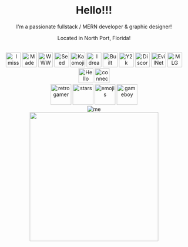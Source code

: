 <h1 align="center">Hello!!!</h1>
<p align="center">I'm a passionate fullstack / MERN developer & graphic designer!</p>
<p align="center">Located in North Port, Florida!</p>

<br/>
<div align="center">
  <img src="https://i.imgur.com/7qNWprQ.gif" alt="I miss XP!" height="40"/>
  <img src="https://i.imgur.com/GNyF1An.gif" alt="Made with MacOS" height="40"/>
  <img src="https://i.imgur.com/EBltU0s.gif" alt="WWW connecting people since 1991" height="40"/>
  <img src="https://i.imgur.com/lfNRveK.gif" alt="Seed your torrents" height="40"/>
  <img src="https://i.imgur.com/KDF1Zwe.gif" alt="Kaomoji" height="40"/>
  <img src="https://i.imgur.com/sKyhIzd.gif" alt="I dream in HTML" height="40"/>
  <img src="https://i.imgur.com/VqP2Fvr.gif" alt="Built listening to Winamp" height="40"/>
  <img src="https://i.imgur.com/mWuMOY7.gif" alt="Y2k" height="40"/>
  <img src="https://i.imgur.com/yYVPQRs.png" alt="Discord NOW" height="40"/>
  <img src="https://i.imgur.com/6zAXmSE.gif" alt="EvilNet NOW" height="40"/>
  <img src="https://i.imgur.com/y4a0Bv0.gif" alt="MLG FPS" height="40"/>
  <img src="https://i.imgur.com/T5Yj2wG.gif" alt="Hello Kitty" height="40"/>
  <img src="https://i.imgur.com/IN5ENBq.gif" alt="connected wired" height="40"/>
</div>

<div align="center">
  <img src="https://i.imgur.com/DZcDl6C.png" alt="retro gamer" height="56"/>
  <img src="https://i.imgur.com/L81Gn1m.gif" alt="stars" height="56"/>
  <img src="https://i.imgur.com/OFIAG6f.gif" alt="emojis" height="56"/>
  <img src="https://i.imgur.com/Hp5aRQI.gif" alt="gameboy" height="56"/>
</div>


<div align="center">
<img src="https://count.getloli.com/get/@:numoder" alt="me" />
<br/>
<img href="https://www.last.fm/user/ultikujo" src="https://lastfm-recently-played.vercel.app/api?user=ultikujo" height="auto" width="350px"/>
</div>
